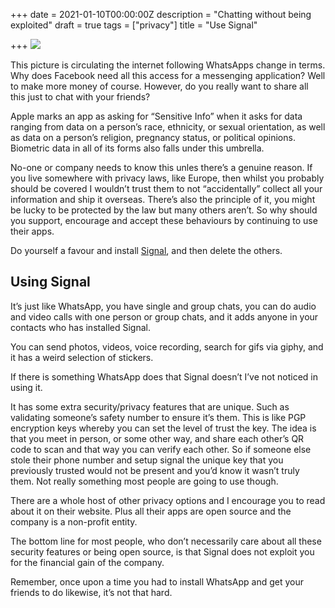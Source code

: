 +++
date = 2021-01-10T00:00:00Z
description = "Chatting without being exploited"
draft = true
tags = ["privacy"]
title = "Use Signal"

+++
![](/images/e617feb5-538f-4268-acc1-5afca68ea035.jpeg)

This picture is circulating the internet following WhatsApps change in terms. Why does Facebook need all this access for a messenging application? Well to make more money of course. However, do you really want to share all this just to chat with your friends?

Apple marks an app as asking for “Sensitive Info” when it asks for data ranging from data on a person’s race, ethnicity, or sexual orientation, as well as data on a person’s religion, pregnancy status, or political opinions. Biometric data in all of its forms also falls under this umbrella.

No-one or company needs to know this unles there’s a genuine reason. If you live somewhere with privacy laws, like Europe, then whilst you probably should be covered I wouldn’t trust them to not “accidentally” collect all your information and ship it overseas. There’s also the principle of it, you might be lucky to be protected by the law but many others aren’t. So why should you support, encourage and accept these behaviours by continuing to use their apps.

Do yourself a favour and install [Signal](https://signal.org/download/), and then delete the others.

## Using Signal

It’s just like WhatsApp, you have single and group chats, you can do audio and video calls with one person or group chats, and it adds anyone in your contacts who has installed Signal. 

You can send photos, videos, voice recording, search for gifs via giphy, and it has a weird selection of stickers.

If there is something WhatsApp does that Signal doesn’t I’ve not noticed in using it.

It has some extra security/privacy features that are unique. Such as validating someone’s safety number to ensure it’s them. This is like PGP encryption keys whereby you can set the level of trust the key. The idea is that you meet in person, or some other way, and share each other’s QR code to scan and that way you can verify each other. So if someone else stole their phone number and setup signal the unique key that you previously trusted would not be present and you’d know it wasn’t truly them. Not really something most people are going to use though.

There are a whole host of other privacy options and I encourage you to read about it on their website. Plus all their apps are open source and the company is a non-profit entity.

The bottom line for most people, who don’t necessarily care about all these security features or being open source, is that Signal does not exploit you for the financial gain of the company.

Remember, once upon a time you had to install WhatsApp and get your friends to do likewise, it’s not that hard.